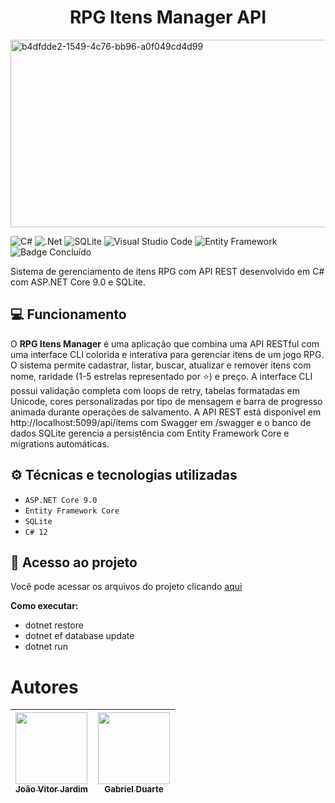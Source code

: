 <h1 align="center"> RPG Itens Manager API </h1>

<img width="800" height="300" alt="b4dfdde2-1549-4c76-bb96-a0f049cd4d99" src="https://github.com/user-attachments/assets/23feef02-9803-4f62-93e5-67296033a172" />


![C#](https://img.shields.io/badge/c%23-%23239120.svg?style=for-the-badge&logo=csharp&logoColor=white) ![.Net](https://img.shields.io/badge/.NET-5C2D91?style=for-the-badge&logo=.net&logoColor=white) ![SQLite](https://img.shields.io/badge/sqlite-%2307405e.svg?style=for-the-badge&logo=sqlite&logoColor=white) ![Visual Studio Code](https://img.shields.io/badge/Visual%20Studio%20Code-0078d7.svg?style=for-the-badge&logo=visual-studio-code&logoColor=white) ![Entity Framework](https://img.shields.io/badge/Entity%20Framework-512BD4?style=for-the-badge&logo=.net&logoColor=white) ![Badge Concluído](http://img.shields.io/static/v1?label=STATUS&message=CONCLUÍDO&color=GREEN&style=for-the-badge)

Sistema de gerenciamento de itens RPG com API REST desenvolvido em C# com ASP.NET Core 9.0 e SQLite.

## 💻 Funcionamento

O **RPG Itens Manager** é uma aplicação que combina uma API RESTful com uma interface CLI colorida e interativa para gerenciar itens de um jogo RPG. O sistema permite cadastrar, listar, buscar, atualizar e remover itens com nome, raridade (1-5 estrelas representado por ⭐) e preço. A interface CLI possui validação completa com loops de retry, tabelas formatadas em Unicode, cores personalizadas por tipo de mensagem e barra de progresso animada durante operações de salvamento. A API REST está disponível em http://localhost:5099/api/items com Swagger em /swagger e o banco de dados SQLite gerencia a persistência com Entity Framework Core e migrations automáticas.

## ⚙ Técnicas e tecnologias utilizadas

- ``ASP.NET Core 9.0``
- ``Entity Framework Core``
- ``SQLite``
- ``C# 12``

## 📂 Acesso ao projeto

Você pode acessar os arquivos do projeto clicando [aqui](https://github.com/jpontesdev/RPG-Items)

**Como executar:**
- dotnet restore
- dotnet ef database update
- dotnet run

# Autores

| [<img loading="lazy" src="https://avatars.githubusercontent.com/u/134797061?v=4" width=115><br><sub>João Vitor Jardim</sub>](https://github.com/JoaoPontes05) |  [<img loading="lazy" src="https://avatars.githubusercontent.com/u/126476225?v=4" width=115><br><sub>Gabriel Duarte</sub>](https://github.com/GabrielRainwalker) |
| :---: | :---: |
